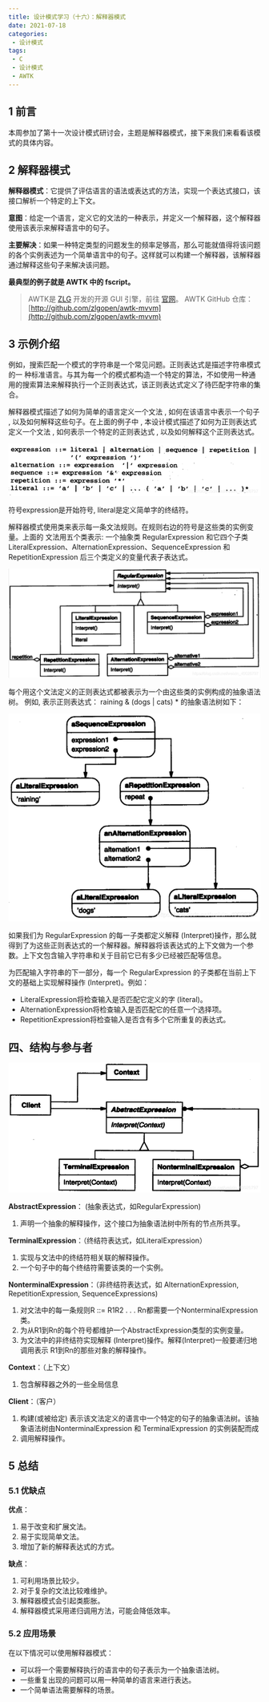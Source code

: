 ```yaml
---
title: 设计模式学习（十六）：解释器模式
date: 2021-07-18
categories:
 - 设计模式
tags:
 - C
 - 设计模式
 - AWTK
---
```


## 1 前言

本周参加了第十一次设计模式研讨会，主题是解释器模式，接下来我们来看看该模式的具体内容。

## 2 解释器模式

**解释器模式**：它提供了评估语言的语法或表达式的方法，实现一个表达式接口，该接口解析一个特定的上下文。

**意图**：给定一个语言，定义它的文法的一种表示，并定义一个解释器，这个解释器使用该表示来解释语言中的句子。

**主要解决**：如果一种特定类型的问题发生的频率足够高，那么可能就值得将该问题的各个实例表述为一个简单语言中的句子。这样就可以构建一个解释器，该解释器通过解释这些句子来解决该问题。

**最典型的例子就是 AWTK 中的 fscript。**

> AWTK是  [ZLG](http://www.zlg.cn/) 开发的开源 GUI 引擎，前往 [官网](https://www.zlg.cn/index/pub/awtk.html)。
> AWTK GitHub 仓库：[http://github.com/zlgopen/awtk-mvvm](http://github.com/zlgopen/awtk-mvvm)

## 3 示例介绍

例如，搜索匹配一个模式的字符串是一个常见问题。正则表达式是描述字符串模式的一
种标准语言。与其为每一个的模式都构造一个特定的算法，不如使用一种通用的搜索算法来解释执行一个正则表达式，该正则表达式定义了待匹配字符串的集合。

解释器模式描述了如何为简单的语言定义一个文法 , 如何在该语言中表示一个句子 , 以及如何解释这些句子。在上面的例子中 , 本设计模式描述了如何为正则表达式定义一个文法 , 如何表示一个特定的正则表达式 , 以及如何解释这个正则表达式。

![正则表达式](./images/interpreter/expr.png)

符号expression是开始符号, literal是定义简单字的终结符。

解释器模式使用类来表示每一条文法规则。在规则右边的符号是这些类的实例变量。上面的
文法用五个类表示: 一个抽象类 RegularExpression 和它四个子类 LiteralExpression、AlternationExpression、SequenceExpression 和 RepetitionExpression 后三个类定义的变量代表子表达式。

![类图](./images/interpreter/class1.png)

每个用这个文法定义的正则表达式都被表示为一个由这些类的实例构成的抽象语法树。
例如, 表示正则表达式： raining & (dogs | cats) *  的抽象语法树如下：

![类图](./images/interpreter/class2.png)

如果我们为 RegularExpression 的每一子类都定义解释 (Interpret)操作，那么就得到了为这些正则表达式的一个解释器。解释器将该表达式的上下文做为一个参数。上下文包含输入字符串和关于目前它已有多少已经被匹配等信息。

为匹配输入字符串的下一部分，每一个 RegularExpression 的子类都在当前上下文的基础上实现解释操作 (Interpret)。例如：

- LiteralExpression将检查输入是否匹配它定义的字 (literal)。
- AlternationExpression将检查输入是否匹配它的任意一个选择项。
- RepetitionExpression将检查输入是否含有多个它所重复的表达式。

## 四、结构与参与者

![类图](./images/interpreter/class3.png)

**AbstractExpression**： (抽象表达式，如RegularExpression) 

1. 声明一个抽象的解释操作，这个接口为抽象语法树中所有的节点所共享。

**TerminalExpression**：（终结符表达式，如LiteralExpression）

1. 实现与文法中的终结符相关联的解释操作。
2. 一个句子中的每个终结符需要该类的一个实例。

**NonterminalExpression**：（非终结符表达式，如 AlternationExpression, RepetitionExpression, SequenceExpressions)

1. 对文法中的每一条规则R ::= R1R2 . . . Rn都需要一个NonterminalExpression类。 
2. 为从R1到Rn的每个符号都维护一个AbstractExpression类型的实例变量。
3. 为文法中的非终结符实现解释 (Interpret)操作。解释(Interpret)一般要递归地调用表示 R1到Rn的那些对象的解释操作。 

**Context**：（上下文）

1. 包含解释器之外的一些全局信息

**Client**：（客户）

1. 构建(或被给定) 表示该文法定义的语言中一个特定的句子的抽象语法树。该抽象语法树由NonterminalExpression 和 TerminalExpression 的实例装配而成
2. 调用解释操作。

## 5 总结

### 5.1 优缺点

**优点**：

1. 易于改变和扩展文法。
2. 易于实现简单文法。
3. 增加了新的解释表达式的方式。 

**缺点**：

1. 可利用场景比较少。
2. 对于复杂的文法比较难维护。
3. 解释器模式会引起类膨胀。
4. 解释器模式采用递归调用方法，可能会降低效率。

### 5.2 应用场景

在以下情况可以使用解释器模式：

- 可以将一个需要解释执行的语言中的句子表示为一个抽象语法树。 
- 一些重复出现的问题可以用一种简单的语言来进行表达。 
- 一个简单语法需要解释的场景。
